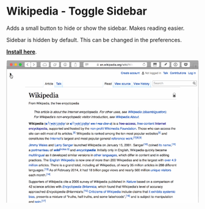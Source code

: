 # Wikipedia - Toggle Sidebar

Adds a small button to hide or show the sidebar. Makes reading easier.

Sidebar is hidden by default. This can be changed in the preferences.

**[Install here](https://github.com/a-hammer/userscripts/raw/master/Wikipedia_ToggleSidebar/wikipedia_toggle-sidebar.user.js)**.

![](screengif.gif)
